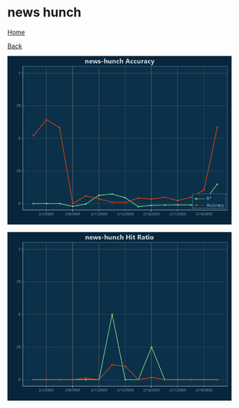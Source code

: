 # news hunch

[Home](../index.md)

[Back](news.md)

![news-hunch R²](../images/news_hunch_Accuracy.png "news-hunch R²")

![news-hunch Hit Ratio](../images/news_hunch_HitRatio.png "news-hunch Hit Ratio")

